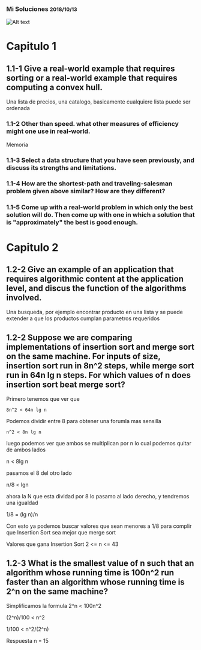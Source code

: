 ### Mi Soluciones <small>2018/10/13</small>
![Alt text](http://placehold.it/850x350)

# Capitulo 1

## 1.1-1 Give a real-world example that requires sorting or a real-world example that requires computing a convex hull.

Una lista de precios, una catalogo, basicamente cualquiere lista puede ser ordenada

### 1.1-2 Other than speed. what other measures of efficiency might one use in real-world.
Memoria

### 1.1-3 Select a data structure that you have seen previously, and discuss its strengths and limitations.

### 1.1-4 How are the shortest-path and traveling-salesman problem given above similar? How are they different?

### 1.1-5 Come up with a real-world problem in which only the best solution will do. Then come up with one in which a solution that is "approximately" the best is good enough.

# Capitulo 2

## 1.2-2 Give an example of an application that requires algorithmic content at the application level, and discus the function of the algorithms involved.

Una busqueda, por ejemplo encontrar producto en una lista y se puede extender a que los productos cumplan parametros requeridos

## 1.2-2 Suppose we are comparing implementations of insertion sort and merge sort on the same machine. For inputs of size, insertion sort run in 8n^2 steps, while merge sort run in 64n lg n steps. For which values of n does insertion sort beat merge sort?

Primero tenemos que ver que 

```
8n^2 < 64n lg n
```

Podemos dividir entre 8 para obtener una forumla mas sensilla

```
n^2 < 8n lg n
```

luego podemos ver que ambos se multiplican por n lo cual podemos quitar de ambos lados

n < 8lg n

pasamos el 8 del otro lado

n/8 < lgn

ahora la N que esta dividad por 8 lo pasamo al lado derecho, y tendremos una igualdad

1/8 = (lg n)/n

Con esto ya podemos buscar valores que sean menores a 1/8 para complir que Insertion Sort sea mejor que merge sort

Valores que gana Insertion Sort
2 <= n <= 43


## 1.2-3 What is the smallest value of n such that an algorithm whose running time is 100n^2 run faster than an algorithm whose running time is 2^n on the same machine?

Simplificamos la formula
2^n < 100n^2

(2^n)/100 < n^2

1/100 < n^2/(2^n)

Respuesta
n = 15